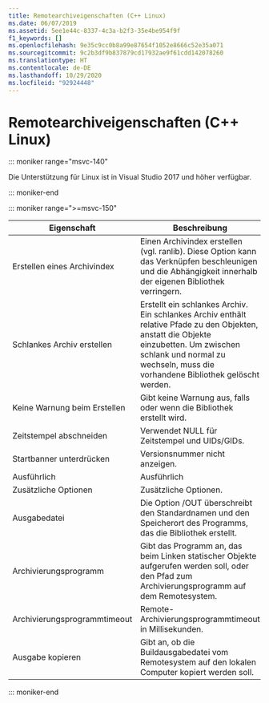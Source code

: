 ```yaml
---
title: Remotearchiveigenschaften (C++ Linux)
ms.date: 06/07/2019
ms.assetid: 5ee1e44c-8337-4c3a-b2f3-35e4be954f9f
f1_keywords: []
ms.openlocfilehash: 9e35c9cc0b8a99e87654f1052e8666c52e35a071
ms.sourcegitcommit: 9c2b3df9b837879cd17932ae9f61cdd142078260
ms.translationtype: HT
ms.contentlocale: de-DE
ms.lasthandoff: 10/29/2020
ms.locfileid: "92924448"
---
```

# <a name="remote-archive-properties-c-linux"></a>Remotearchiveigenschaften (C++ Linux)

::: moniker range="msvc-140"

Die Unterstützung für Linux ist in Visual Studio 2017 und höher verfügbar.

::: moniker-end

::: moniker range=">=msvc-150"

| Eigenschaft | Beschreibung |
|--|--|
| Erstellen eines Archivindex | Einen Archivindex erstellen (vgl. ranlib). Diese Option kann das Verknüpfen beschleunigen und die Abhängigkeit innerhalb der eigenen Bibliothek verringern. |
| Schlankes Archiv erstellen | Erstellt ein schlankes Archiv.  Ein schlankes Archiv enthält relative Pfade zu den Objekten, anstatt die Objekte einzubetten.  Um zwischen schlank und normal zu wechseln, muss die vorhandene Bibliothek gelöscht werden. |
| Keine Warnung beim Erstellen | Gibt keine Warnung aus, falls oder wenn die Bibliothek erstellt wird. |
| Zeitstempel abschneiden | Verwendet NULL für Zeitstempel und UIDs/GIDs. |
| Startbanner unterdrücken | Versionsnummer nicht anzeigen. |
| Ausführlich | Ausführlich |
| Zusätzliche Optionen | Zusätzliche Optionen. |
| Ausgabedatei | Die Option /OUT überschreibt den Standardnamen und den Speicherort des Programms, das die Bibliothek erstellt. |
| Archivierungsprogramm | Gibt das Programm an, das beim Linken statischer Objekte aufgerufen werden soll, oder den Pfad zum Archivierungsprogramm auf dem Remotesystem. |
| Archivierungsprogrammtimeout | Remote-Archivierungsprogrammtimeout in Millisekunden. |
| Ausgabe kopieren | Gibt an, ob die Buildausgabedatei vom Remotesystem auf den lokalen Computer kopiert werden soll. |

::: moniker-end
